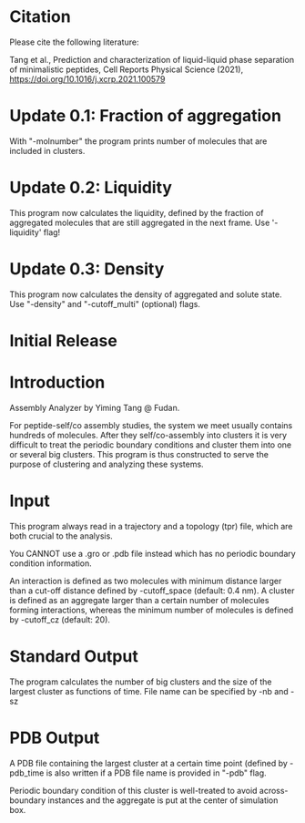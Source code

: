 # Citation

Please cite the following literature:

Tang et al., Prediction and characterization of liquid-liquid phase separation of minimalistic peptides, Cell Reports Physical Science (2021), https://doi.org/10.1016/j.xcrp.2021.100579


# Update 0.1: Fraction of aggregation

With "-molnumber" the program prints number of molecules that 
are included in clusters.

# Update 0.2: Liquidity

This program now calculates the liquidity, defined by the 
fraction of aggregated molecules that are still aggregated
in the next frame. Use '-liquidity' flag!

# Update 0.3: Density

This program now calculates the density of aggregated and solute state. Use "-density" and "-cutoff_multi" (optional) flags.


# Initial Release

# Introduction

Assembly Analyzer by Yiming Tang @ Fudan.

For peptide-self/co assembly studies, the system we meet usually 
contains hundreds of molecules. After they self/co-assembly into 
clusters it is very difficult to treat the periodic boundary 
conditions and cluster them into one or several big clusters. 
This program is thus constructed to serve the purpose of clustering 
and analyzing these systems.

# Input

This program always read in a trajectory and a topology (tpr) file, 
which are both crucial to the analysis. 

You CANNOT use a .gro or .pdb file instead which has no periodic 
boundary condition information.

An interaction is defined as two molecules with minimum distance 
larger than a cut-off distance defined by -cutoff_space 
(default: 0.4 nm). A cluster is defined as an aggregate larger 
than a certain number of molecules forming interactions, whereas 
the minimum number of molecules is defined by -cutoff_cz 
(default: 20). 

# Standard Output

The program calculates the number of big clusters and the size of 
the largest cluster as functions of time. File name can be specified
by -nb and -sz

# PDB Output

A PDB file containing the largest cluster at a certain time point 
(defined by -pdb_time is also written if a PDB file name is 
provided in \"-pdb\" flag. 

Periodic boundary condition of this cluster is well-treated to 
avoid across-boundary instances and the aggregate is put at 
the center of simulation box.

